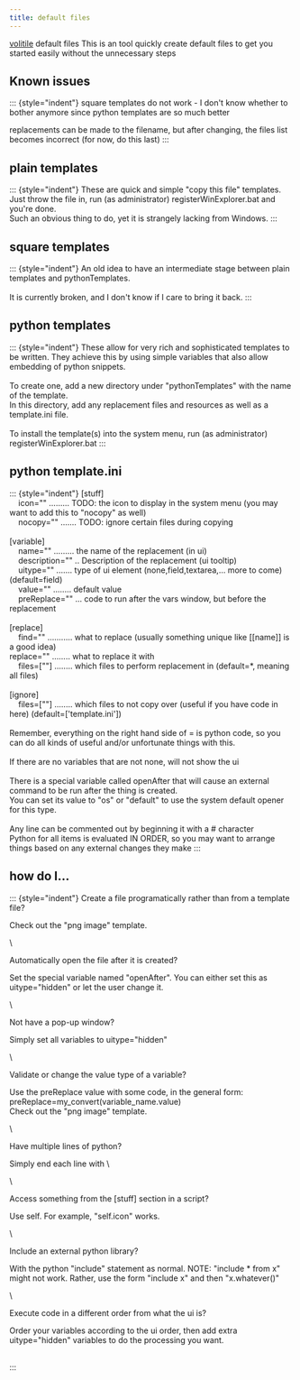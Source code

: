 ```yaml
---
title: default files
---
```


[volitile](../project.xhtml) default files This is an tool quickly
create default files to get you started easily without the unnecessary
steps

Known issues
------------

::: {style="indent"}
square templates do not work - I don\'t know whether to bother anymore
since python templates are so much better

replacements can be made to the filename, but after changing, the files
list becomes incorrect (for now, do this last)
:::

plain templates
---------------

::: {style="indent"}
These are quick and simple \"copy this file\" templates. Just throw the
file in, run (as administrator) registerWinExplorer.bat and you\'re
done.\
Such an obvious thing to do, yet it is strangely lacking from Windows.
:::

square templates
----------------

::: {style="indent"}
An old idea to have an intermediate stage between plain templates and
pythonTemplates.\
\
It is currently broken, and I don\'t know if I care to bring it back.
:::

python templates
----------------

::: {style="indent"}
These allow for very rich and sophisticated templates to be written.
They achieve this by using simple variables that also allow embedding of
python snippets.\
\
To create one, add a new directory under \"pythonTemplates\" with the
name of the template.\
In this directory, add any replacement files and resources as well as a
template.ini file.\
\
To install the template(s) into the system menu, run (as administrator)
registerWinExplorer.bat
:::

python template.ini
-------------------

::: {style="indent"}
\[stuff\]\
    icon=\"\" \...\...\... TODO: the icon to display in the system menu
(you may want to add this to \"nocopy\" as well)\
    nocopy=\"\" \...\.... TODO: ignore certain files during copying\
\
\[variable\]\
    name=\"\" \...\...\... the name of the replacement (in ui)\
    description=\"\" .. Description of the replacement (ui tooltip)\
    uitype=\"\" \...\.... type of ui element (none,field,textarea,\...
more to come) (default=field)\
    value=\"\" \...\..... default value\
    preReplace=\"\" \... code to run after the vars window, but before
the replacement\
\
\[replace\]\
    find=\"\" \...\...\..... what to replace (usually something unique
like \[\[name\]\] is a good idea)\
replace=\"\" \...\..... what to replace it with\
    files=\[\"\"\] \...\..... which files to perform replacement in
(default=\*, meaning all files)\
\
\[ignore\]\
    files=\[\"\"\] \...\..... which files to not copy over (useful if
you have code in here) (default=\[\'template.ini\'\])\
\
Remember, everything on the right hand side of = is python code, so you
can do all kinds of useful and/or unfortunate things with this.\
\
If there are no variables that are not none, will not show the ui\
\
There is a special variable called openAfter that will cause an external
command to be run after the thing is created.\
You can set its value to \"os\" or \"default\" to use the system default
opener for this type.\
\
Any line can be commented out by beginning it with a \# character\
Python for all items is evaluated IN ORDER, so you may want to arrange
things based on any external changes they make
:::

how do I\...
------------

::: {style="indent"}
Create a file programatically rather than from a template file?

<div>

Check out the \"png image\" template.

</div>

\

Automatically open the file after it is created?

<div>

Set the special variable named \"openAfter\". You can either set this as
uitype=\"hidden\" or let the user change it.

</div>

\

Not have a pop-up window?

<div>

Simply set all variables to uitype=\"hidden\"

</div>

\

Validate or change the value type of a variable?

<div>

Use the preReplace value with some code, in the general form:\
preReplace=my\_convert(variable\_name.value)\
Check out the \"png image\" template.

</div>

\

Have multiple lines of python?

<div>

Simply end each line with \\

</div>

\

Access something from the \[stuff\] section in a script?

<div>

Use self. For example, \"self.icon\" works.

</div>

\

Include an external python library?

<div>

With the python \"include\" statement as normal. NOTE: \"include \* from
x\" might not work. Rather, use the form \"include x\" and then
\"x.whatever()\"

</div>

\

Execute code in a different order from what the ui is?

<div>

Order your variables according to the ui order, then add extra
uitype=\"hidden\" variables to do the processing you want.

</div>

\
:::